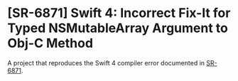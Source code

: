 # [SR-6871] Swift 4: Incorrect Fix-It for Typed NSMutableArray Argument to Obj-C Method
A project that reproduces the Swift 4 compiler error documented in [SR-6871](https://bugs.swift.org/browse/SR-6871).
